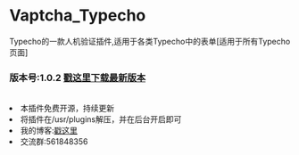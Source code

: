 # Vaptcha_Typecho
Typecho的一款人机验证插件,适用于各类Typecho中的表单[适用于所有Typecho页面]
<h3>版本号:1.0.2 <a href="https://github.com/whitebearcode/Vaptcha_Typecho/releases/download/1.0.2/Vaptcha_v1.0.2.zip">戳这里下载最新版本</a></h3>
<br>
<li>本插件免费开源，持续更新</li>
<li>将插件在/usr/plugins解压，并在后台开启即可</li>
<li>我的博客:<a href="https://www.bearnotion.ru">戳这里</a></li>
<li>交流群:561848356</li>
